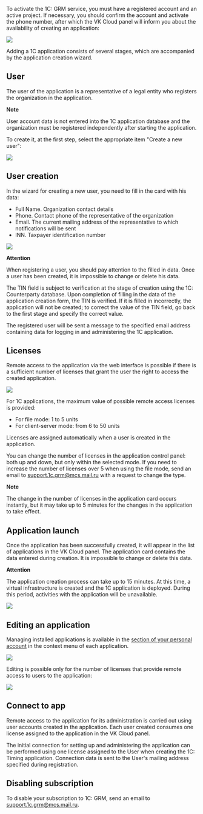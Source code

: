 To activate the 1C: GRM service, you must have a registered account and an active project. If necessary, you should confirm the account and activate the phone number, after which the VK Cloud panel will inform you about the availability of creating an application:

![](./assets/1598868682430-1598868682429.png)

Adding a 1C application consists of several stages, which are accompanied by the application creation wizard.

## User

The user of the application is a representative of a legal entity who registers the organization in the application.

**Note**

User account data is not entered into the 1C application database and the organization must be registered independently after starting the application.

To create it, at the first step, select the appropriate item "Create a new user":

![](./assets/1598870898164-1598870898164.png)

## User creation

In the wizard for creating a new user, you need to fill in the card with his data:

- Full Name. Organization contact details
- Phone. Contact phone of the representative of the organization
- Email. The current mailing address of the representative to which notifications will be sent
- INN. Taxpayer identification number

![](./assets/1597996050267-1597996050267.png)

**Attention**

When registering a user, you should pay attention to the filled in data. Once a user has been created, it is impossible to change or delete his data.

The TIN field is subject to verification at the stage of creation using the 1C: Counterparty database. Upon completion of filling in the data of the application creation form, the TIN is verified. If it is filled in incorrectly, the application will not be created; to correct the value of the TIN field, go back to the first stage and specify the correct value.

The registered user will be sent a message to the specified email address containing data for logging in and administering the 1C application.

## Licenses

Remote access to the application via the web interface is possible if there is a sufficient number of licenses that grant the user the right to access the created application.

![](./assets/1598874986818-1598874986818.png)

For 1C applications, the maximum value of possible remote access licenses is provided:

- For file mode: 1 to 5 units
- For client-server mode: from 6 to 50 units

Licenses are assigned automatically when a user is created in the application.

You can change the number of licenses in the application control panel: both up and down, but only within the selected mode. If you need to increase the number of licenses over 5 when using the file mode, send an email to [support.1c.grm@mcs.mail.ru](mailto:support.1c.grm@mcs.mail.ru) with a request to change the type.

**Note**

The change in the number of licenses in the application card occurs instantly, but it may take up to 5 minutes for the changes in the application to take effect.

## Application launch

Once the application has been successfully created, it will appear in the list of applications in the VK Cloud panel. The application card contains the data entered during creation. It is impossible to change or delete this data.

**Attention**

The application creation process can take up to 15 minutes. At this time, a virtual infrastructure is created and the 1C application is deployed. During this period, activities with the application will be unavailable.

![](./assets/1598881500890-1598881500890.png)

## Editing an application

Managing installed applications is available in the [section of your personal account](https://msk.cloud.vk.com/app/services/grm/apps/) in the context menu of each application.

![](./assets/1598881691615-1598881691615.png)

Editing is possible only for the number of licenses that provide remote access to users to the application:

![](./assets/1597996712818-1597996712818.png)

## Connect to app

Remote access to the application for its administration is carried out using user accounts created in the application. Each user created consumes one license assigned to the application in the VK Cloud panel.

The initial connection for setting up and administering the application can be performed using one license assigned to the User when creating the 1C: Timing application. Connection data is sent to the User's mailing address specified during registration.

## Disabling subscription

To disable your subscription to 1C: GRM, send an email to [support.1c.grm@mcs.mail.ru](mailto:support.1c.grm@mcs.mail.ru).
